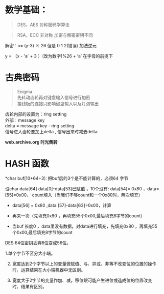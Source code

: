 # 数学基础：
>DES，AES 对称密码学算法

>RSA，ECC 非对称  加密与解密密钥不同  

解密：x= (y-3) % 26    但是 0 1 2(错误) 加法逆元

y = （x - 'a' + 3 ）(改为数字)%26 + ‘a’  在字母的前提下

# 古典密码  

>Enigma  
先转动齿轮再对键盘输入信号进行加密  
接线板的连接只影响键盘输入以及灯泡输出

齿轮内部的设置为：ring setting  
外部：message key  
delta = message key - ring setting  
信号进入齿轮要加上delta , 信号出来时减去delta  

**web.archive.org 时光倒转**

# HASH 函数

*char buf[10+64+3]:
把buf后的3个是不能计算的，必须64 字节

设char data[64] data[0]-data[53]已赋值 ，10个没有:
data[54]= 0x80 ，data=[55]=0x00， count填入（当我们不够count和一个0x80时，两次填充）

* data[56] = 0x80 ,data [57]-data[63]=0x00，计算
* 再来一次（先填充0x80 ，再填充55个0x00,最后填充8字节的count）

* 当buf 长度0 ，data里没有数据，对data进行填充，先填充0x80 ，再填充55个0x00,最后填充8字节的count

DES
64位密钥丢弃8位变成56位。

1.单个字节不区分大小端。

2. 宽度达到2个字节以上的变量做赋值、与、异或、非等不改变位的位置的操作时，运算结果在大小端机器中无区别。   

3. 宽度大于2字节的变量作加、减，移位跟可能产生进位或造成位的位置改变时，结果有区别。